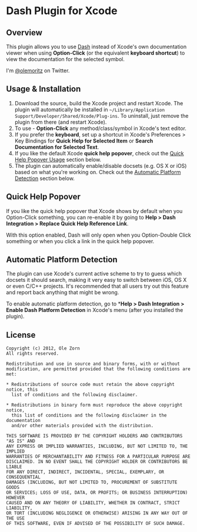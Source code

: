 # Dash Plugin for Xcode

## Overview

This plugin allows you to use [Dash](http://kapeli.com/dash/) instead of Xcode's own documentation viewer when using **Option-Click** (or the equivalent **keyboard shortcut**) to view the documentation for the selected symbol. 

I'm [@olemoritz](http://twitter.com/olemoritz) on Twitter.

## Usage & Installation

1. Download the source, build the Xcode project and restart Xcode. The plugin will automatically be installed in `~/Library/Application Support/Developer/Shared/Xcode/Plug-ins`. To uninstall, just remove the plugin from there (and restart Xcode).
2. To use - **Option-Click** any method/class/symbol in Xcode's text editor. 
3. If you prefer the **keyboard**, set up a shortcut in Xcode's Preferences > Key Bindings for **Quick Help for Selected Item** or **Search Documentation for Selected Text**.
4. If you like the default Xcode **quick help popover**, check out the [Quick Help Popover Usage](#quick-help-popover) section below.
5. The plugin can automatically enable/disable docsets (e.g. OS X or iOS) based on what you're working on. Check out the [Automatic Platform Detection](#automatic-platform-detection) section below.

## Quick Help Popover

If you like the quick help popover that Xcode shows by default when you Option-Click something, you can re-enable it by going to **Help > Dash Integration > Replace Quick Help Reference Link**. 

With this option enabled, Dash will only open when you Option-Double Click something or when you click a link in the quick help popover.

## Automatic Platform Detection

The plugin can use Xcode's current active scheme to try to guess which docsets it should search, making it very easy to switch between iOS, OS X or even C/C++ projects. It's recommended that all users try out this feature and report back anything that might be wrong.

To enable automatic platform detection, go to ***Help > Dash Integration > Enable Dash Platform Detection** in Xcode's menu (after you installed the plugin).

## License

    Copyright (c) 2012, Ole Zorn
    All rights reserved.

    Redistribution and use in source and binary forms, with or without
    modification, are permitted provided that the following conditions are met:

    * Redistributions of source code must retain the above copyright notice, this
      list of conditions and the following disclaimer.

    * Redistributions in binary form must reproduce the above copyright notice,
      this list of conditions and the following disclaimer in the documentation
      and/or other materials provided with the distribution.

    THIS SOFTWARE IS PROVIDED BY THE COPYRIGHT HOLDERS AND CONTRIBUTORS "AS IS" AND
    ANY EXPRESS OR IMPLIED WARRANTIES, INCLUDING, BUT NOT LIMITED TO, THE IMPLIED
    WARRANTIES OF MERCHANTABILITY AND FITNESS FOR A PARTICULAR PURPOSE ARE
    DISCLAIMED. IN NO EVENT SHALL THE COPYRIGHT HOLDER OR CONTRIBUTORS BE LIABLE
    FOR ANY DIRECT, INDIRECT, INCIDENTAL, SPECIAL, EXEMPLARY, OR CONSEQUENTIAL
    DAMAGES (INCLUDING, BUT NOT LIMITED TO, PROCUREMENT OF SUBSTITUTE GOODS
    OR SERVICES; LOSS OF USE, DATA, OR PROFITS; OR BUSINESS INTERRUPTION) HOWEVER
    CAUSED AND ON ANY THEORY OF LIABILITY, WHETHER IN CONTRACT, STRICT LIABILITY,
    OR TORT (INCLUDING NEGLIGENCE OR OTHERWISE) ARISING IN ANY WAY OUT OF THE USE
    OF THIS SOFTWARE, EVEN IF ADVISED OF THE POSSIBILITY OF SUCH DAMAGE.
